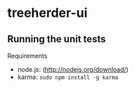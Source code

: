 treeherder-ui
=============


Running the unit tests
----------------------

Requirements
* node.js: (http://nodejs.org/download/)
* karma: ``sudo npm install -g karma``
